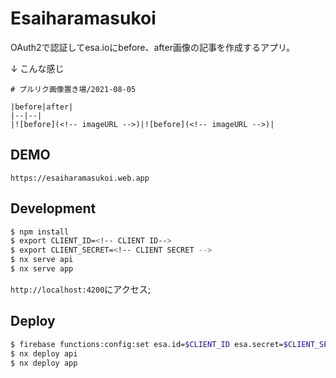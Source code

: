# Esaiharamasukoi
OAuth2で認証してesa.ioにbefore、after画像の記事を作成するアプリ。

↓ こんな感じ
```
# プルリク画像置き場/2021-08-05

|before|after|
|--|--|
|![before](<!-- imageURL -->)|![before](<!-- imageURL -->)|
```

## DEMO
`https://esaiharamasukoi.web.app`

## Development
```sh
$ npm install
$ export CLIENT_ID=<!-- CLIENT ID-->
$ export CLIENT_SECRET=<!-- CLIENT SECRET -->
$ nx serve api
$ nx serve app
```

`http://localhost:4200`にアクセス;

## Deploy
```sh
$ firebase functions:config:set esa.id=$CLIENT_ID esa.secret=$CLIENT_SECRET
$ nx deploy api
$ nx deploy app
```
